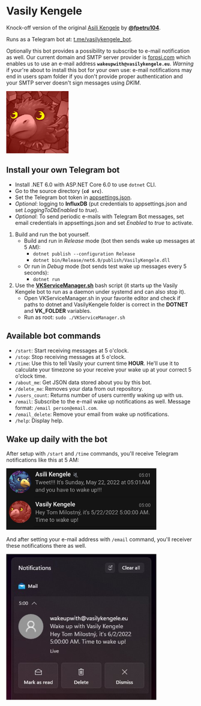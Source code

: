 # Vasily Kengele

Knock-off version of the original [Asili Kengele](https://linktr.ee/asilikengele) by **[@fpetru104](https://github.com/fpetru104)**.

Runs as a Telegram bot at: [t.me/vasilykengele_bot](t.me/vasilykengele_bot).

Optionally this bot provides a possibility to subscribe to e-mail notification as well. Our current domain and SMTP server provider is [forpsi.com](https://www.forpsi.com/) which enables us to use an e-mail address **``wakeupwith@vasilykengele.eu``**. *Warning* if your're about to install this bot for your own use: e-mail notifications may end in users spam folder if you don't provide proper authentication and your SMTP server doesn't sign messages using *DKIM*.

<img src="img/vasily.jpg" alt="Vasily Kengele photo" width="166"/>

## Install your own Telegram bot
- Install .NET 6.0 with ASP.NET Core 6.0 to use ``dotnet`` CLI.
- Go to the source directory (**``cd src``**).
- Set the Telegram bot token in [appsettings.json](VasilyKengele/appsettings.json).
- *Optional*: logging to **InfluxDB** (put credentials to appsettings.json and set *LoggingToDbEnabled* to *true*).
- *Optional*: To send periodic e-mails with Telegram Bot messages, set email credentials in appsettings.json and set *Enabled* to *true* to activate.
1. Build and run the bot yourself.
    - Build and run in *Release* mode (bot then sends wake up messages at 5 AM):
        - ``dotnet publish --configuration Release``
        - ``dotnet bin/Release/net6.0/publish/VasilyKengele.dll``
    - Or run in *Debug* mode (bot sends test wake up messages every 5 seconds):
        - ``dotnet run``
1. Use the [**VKServiceManager.sh**](VKServiceManager.sh) bash script (it starts up the Vasily Kengele bot to run as a daemon under systemd and can also stop it).
    - Open VKServiceManager.sh in your favorite editor and check if paths to dotnet and VasilyKengele folder is correct in the **DOTNET** and **VK_FOLDER** variables.
    - Run as root: ``sudo ./VKServiceManager.sh``

## Available bot commands
- ``/start``: Start receiving messages at 5 o'clock.
- ``/stop``: Stop receiving messages at 5 o'clock.
- ``/time``: Use this to tell Vasily your current time **HOUR**. He'll use it to calculate your timezone so your receive your wake up at your correct 5 o'clock time.
- ``/about_me``: Get JSON data stored about you by this bot.
- ``/delete_me``: Removes your data from out repository.
- ``/users_count``: Returns number of users currently waking up with us.
- ``/email``: Subscribe to the e-mail wake up notifications as well. Message format: ``/email person@email.com``.
- ``/email_delete``: Remove your email from wake up notifications.
- ``/help``: Display help.

## Wake up daily with the bot
After setup with ``/start`` and ``/time`` commands, you'll receive Telegram notifications like this at 5 AM:

<img src="img/telegram.jpg" alt="Telegram notifications example" width="400"/>

And after setting your e-mail address with ``/email`` command, you'll receiver these notifications there as well.

<img src="img/email.jpg" alt="Telegram notifications example" width="400"/>
